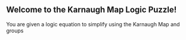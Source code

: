 ## Welcome to the Karnaugh Map Logic Puzzle!
You are given a logic equation to simplify using the Karnaugh Map and groups
